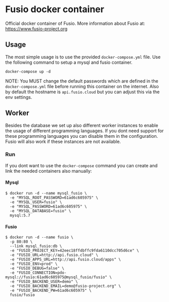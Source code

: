 # Fusio docker container

Official docker container of Fusio. More information about Fusio at: 
https://www.fusio-project.org

## Usage

The most simple usage is to use the provided `docker-compose.yml` file. Use the
following command to setup a mysql and fusio container.

```
docker-compose up -d
```

NOTE: You MUST change the default passwords which are defined in the 
`docker-compose.yml` file before running this container on the internet.
Also by default the hostname is `api.fusio.cloud` but you can adjust this
via the env settings.

## Worker

Besides the database we set up also different worker instances to enable
the usage of different programming languages. If you dont need support
for these programming languages you can disable them in the configuration.
Fusio will also work if these instances are not available.

### Run

If you dont want to use the `docker-compose` command you can create and link 
the needed containers also manually:

#### Mysql

```
$ docker run -d --name mysql_fusio \
  -e "MYSQL_ROOT_PASSWORD=61ad6c605975" \
  -e "MYSQL_USER=fusio" \
  -e "MYSQL_PASSWORD=61ad6c605975" \
  -e "MYSQL_DATABASE=fusio" \
  mysql:5.7
```

#### Fusio

```
$ docker run -d --name fusio \
  -p 80:80 \
  --link mysql_fusio:db \
  -e "FUSIO_PROJECT_KEY=42eec18ffdbffc9fda6110dcc705d6ce" \
  -e "FUSIO_URL=http://api.fusio.cloud" \
  -e "FUSIO_APPS_URL=http://api.fusio.cloud/apps" \
  -e "FUSIO_ENV=prod" \
  -e "FUSIO_DEBUG=false" \
  -e "FUSIO_CONNECTION=pdo-mysql://fusio:61ad6c605975@mysql_fusio/fusio" \
  -e "FUSIO_BACKEND_USER=demo" \
  -e "FUSIO_BACKEND_EMAIL=demo@fusio-project.org" \
  -e "FUSIO_BACKEND_PW=61ad6c605975" \
  fusio/fusio
```
